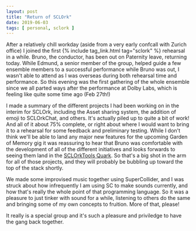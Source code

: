 ```yaml
---
layout: post
title: "Return of SCLOrk"
date: 2019-06-03
tags: [ personal, sclork ]
---
```


After a relatively chill workday (aside from a very early confcall with Zurich office) I joined the first {% include tag_link.html tag="sclork" %}
rehearsal in a while. Bruno, the conductor, has been out on Paternity leave, returning today. While Edmund, a senior member of the group,
helped guide a few ensemble members to a successful performance while Bruno was out, I wasn't able to attend as I was overseas during both
rehearsal time and performance. So this evening was the first gathering of the whole ensemble since we all parted ways after the performance
at Dolby Labs, which is feeling like quite some time ago (Feb 27th!)

I made a summary of the different projects I had been working on in the interim for SCLOrk, including the Asset sharing system, the addition
of emoji to SCLOrkChat, and others. It's actually piled up to quite a bit of work! And all of it about 75% complete, or right about where I
would want to bring it to a rehearsal for some feedback and preliminary testing. While I don't think we'll be able to land any major new
features for the upcoming Garden of Memory gig it was reassuring to hear that Bruno was comfortable with the development of all of the
different initiatives and looks forwards to seeing them land in the [SCLOrkTools Quark](https://github.com/lnihlen/SCLOrkTools). So that's
a big shot in the arm for all of those projects, and they will probably be bubbling up toward the top of the stack shortly.

We made some improvised music together using SuperCollider, and I was struck about how infrequently I am using SC to make sounds currently,
and how that's really the whole point of that programming language. So it was a pleasure to just tinker with sound for a while, listening
to others do the same and bringing some of my own concepts to fruition. More of that, please!

It really is a special group and it's such a pleasure and priviledge to have the gang back together.
